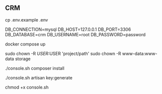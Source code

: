 ## CRM 

cp .env.example .env

DB_CONNECTION=mysql
DB_HOST=127.0.0.1
DB_PORT=3306
DB_DATABASE=crm
DB_USERNAME=root
DB_PASSWORD=password

docker compose up

<!-- sudo docker compose exec --user root php chown -R www-data:www-data /var/www/html
sudo docker compose exec --user root php chmod -R 755 /var/www/html -->
sudo chown -R $USER:$USER 'project/path'
sudo chown -R www-data:www-data storage

./console.sh composer install

./console.sh artisan key:generate


chmod +x console.sh
